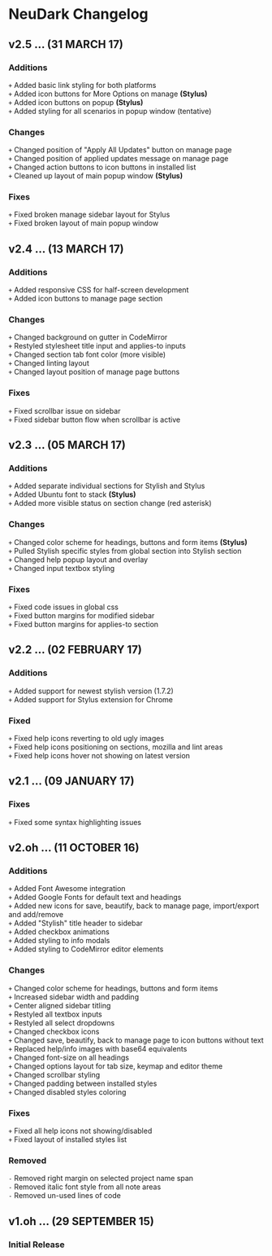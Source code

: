 # NeuDark Changelog

## v2.5 ... (31 MARCH 17)

### Additions
`+` Added basic link styling for both platforms  
`+` Added icon buttons for More Options on manage **(Stylus)**   
`+` Added icon buttons on popup **(Stylus)**   
`+` Added styling for all scenarios in popup window (tentative)   

### Changes
`+` Changed position of "Apply All Updates" button on manage page   
`+` Changed position of applied updates message on manage page   
`+` Changed action buttons to icon buttons in installed list   
`+` Cleaned up layout of main popup window **(Stylus)**     

### Fixes
`+` Fixed broken manage sidebar layout for Stylus  
`+` Fixed broken layout of main popup window  

## v2.4 ... (13 MARCH 17)

### Additions
`+` Added responsive CSS for half-screen development  
`+` Added icon buttons to manage page section  

### Changes
`+` Changed background on gutter in CodeMirror   
`+` Restyled stylesheet title input and applies-to inputs  
`+` Changed section tab font color (more visible)  
`+` Changed linting layout  
`+` Changed layout position of manage page buttons  

### Fixes
`+` Fixed scrollbar issue on sidebar  
`+` Fixed sidebar button flow when scrollbar is active  

## v2.3 ... (05 MARCH 17)

### Additions
`+` Added separate individual sections for Stylish and Stylus  
`+` Added Ubuntu font to stack **(Stylus)**  
`+` Added more visible status on section change (red asterisk)  

### Changes
`+` Changed color scheme for headings, buttons and form items **(Stylus)**  
`+` Pulled Stylish specific styles from global section into Stylish section  
`+` Changed help popup layout and overlay  
`+` Changed input textbox styling  

### Fixes
`+` Fixed code issues in global css  
`+` Fixed button margins for modified sidebar  
`+` Fixed button margins for applies-to section   

## v2.2 ... (02 FEBRUARY 17)

### Additions
`+` Added support for newest stylish version (1.7.2)  
`+` Added support for Stylus extension for Chrome  

### Fixed
`+` Fixed help icons reverting to old ugly images  
`+` Fixed help icons positioning on sections, mozilla and lint areas  
`+` Fixed help icons hover not showing on latest version  

## v2.1 ... (09 JANUARY 17)

### Fixes
`+` Fixed some syntax highlighting issues  

## v2.oh ... (11 OCTOBER 16)

### Additions
`+` Added Font Awesome integration  
`+` Added Google Fonts for default text and headings  
`+` Added new icons for save, beautify, back to manage page, import/export and add/remove  
`+` Added "Stylish" title header to sidebar  
`+` Added checkbox animations  
`+` Added styling to info modals  
`+` Added styling to CodeMirror editor elements  

### Changes
`+` Changed color scheme for headings, buttons and form items  
`+` Increased sidebar width and padding  
`+` Center aligned sidebar titling  
`+` Restyled all textbox inputs  
`+` Restyled all select dropdowns  
`+` Changed checkbox icons  
`+` Changed save, beautify, back to manage page to icon buttons without text  
`+` Replaced help/info images with base64 equivalents  
`+` Changed font-size on all headings  
`+` Changed options layout for tab size, keymap and editor theme  
`+` Changed scrollbar styling  
`+` Changed padding between installed styles  
`+` Changed disabled styles coloring  

### Fixes
`+` Fixed all help icons not showing/disabled  
`+` Fixed layout of installed styles list  

### Removed
`-` Removed right margin on selected project name span  
`-` Removed italic font style from all note areas  
`-` Removed un-used lines of code  

## v1.oh ... (29 SEPTEMBER 15)

### Initial Release

